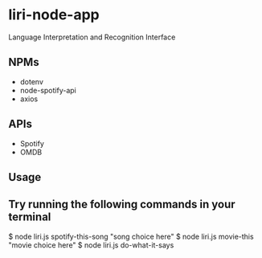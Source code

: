 # liri-node-app
 Language Interpretation and Recognition Interface

 ## NPMs
 * dotenv
 * node-spotify-api
 * axios

 ## APIs
 * Spotify
 * OMDB

 ## Usage
 ## Try running the following commands in your terminal

 $ node liri.js spotify-this-song "song choice here"
 $ node liri.js movie-this "movie choice here"
 $ node liri.js do-what-it-says 

 
